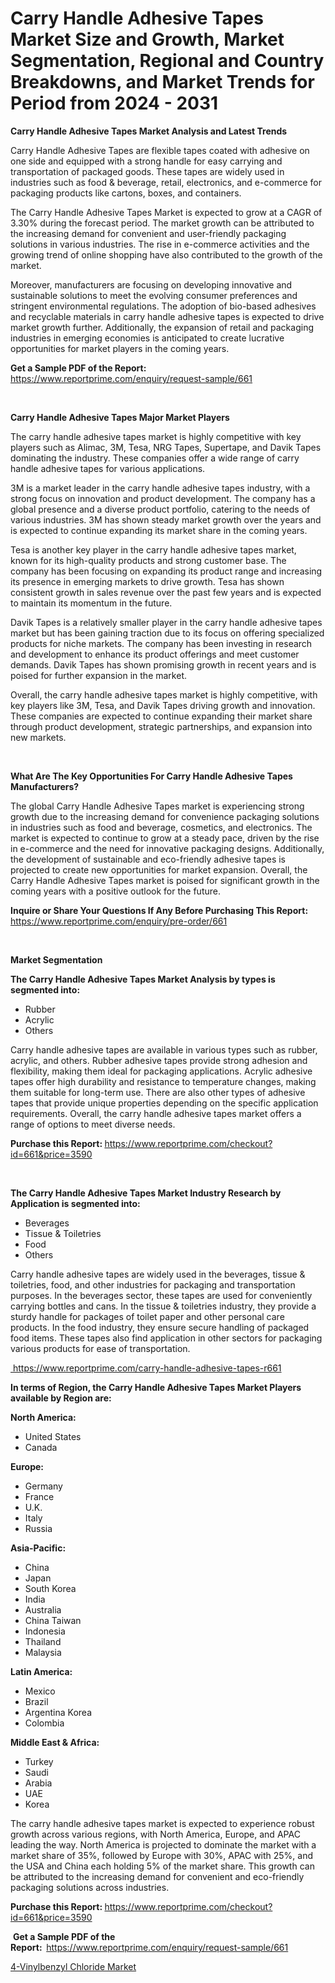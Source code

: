 <p><h1>Carry Handle Adhesive Tapes Market Size and Growth, Market Segmentation, Regional and Country Breakdowns, and Market Trends for Period from 2024 -  2031</h1></p><p><strong>Carry Handle Adhesive Tapes Market Analysis and Latest Trends</strong></p>
<p><p>Carry Handle Adhesive Tapes are flexible tapes coated with adhesive on one side and equipped with a strong handle for easy carrying and transportation of packaged goods. These tapes are widely used in industries such as food & beverage, retail, electronics, and e-commerce for packaging products like cartons, boxes, and containers.</p><p>The Carry Handle Adhesive Tapes Market is expected to grow at a CAGR of 3.30% during the forecast period. The market growth can be attributed to the increasing demand for convenient and user-friendly packaging solutions in various industries. The rise in e-commerce activities and the growing trend of online shopping have also contributed to the growth of the market.</p><p>Moreover, manufacturers are focusing on developing innovative and sustainable solutions to meet the evolving consumer preferences and stringent environmental regulations. The adoption of bio-based adhesives and recyclable materials in carry handle adhesive tapes is expected to drive market growth further. Additionally, the expansion of retail and packaging industries in emerging economies is anticipated to create lucrative opportunities for market players in the coming years.</p></p>
<p><strong>Get a Sample PDF of the Report:&nbsp;</strong> <a href="https://www.reportprime.com/enquiry/request-sample/661">https://www.reportprime.com/enquiry/request-sample/661</a></p>
<p>&nbsp;</p>
<p><strong>Carry Handle Adhesive Tapes Major Market Players</strong></p>
<p><p>The carry handle adhesive tapes market is highly competitive with key players such as Alimac, 3M, Tesa, NRG Tapes, Supertape, and Davik Tapes dominating the industry. These companies offer a wide range of carry handle adhesive tapes for various applications.</p><p>3M is a market leader in the carry handle adhesive tapes industry, with a strong focus on innovation and product development. The company has a global presence and a diverse product portfolio, catering to the needs of various industries. 3M has shown steady market growth over the years and is expected to continue expanding its market share in the coming years.</p><p>Tesa is another key player in the carry handle adhesive tapes market, known for its high-quality products and strong customer base. The company has been focusing on expanding its product range and increasing its presence in emerging markets to drive growth. Tesa has shown consistent growth in sales revenue over the past few years and is expected to maintain its momentum in the future.</p><p>Davik Tapes is a relatively smaller player in the carry handle adhesive tapes market but has been gaining traction due to its focus on offering specialized products for niche markets. The company has been investing in research and development to enhance its product offerings and meet customer demands. Davik Tapes has shown promising growth in recent years and is poised for further expansion in the market.</p><p>Overall, the carry handle adhesive tapes market is highly competitive, with key players like 3M, Tesa, and Davik Tapes driving growth and innovation. These companies are expected to continue expanding their market share through product development, strategic partnerships, and expansion into new markets.</p></p>
<p>&nbsp;</p>
<p><strong>What Are The Key Opportunities For Carry Handle Adhesive Tapes Manufacturers?</strong></p>
<p><p>The global Carry Handle Adhesive Tapes market is experiencing strong growth due to the increasing demand for convenience packaging solutions in industries such as food and beverage, cosmetics, and electronics. The market is expected to continue to grow at a steady pace, driven by the rise in e-commerce and the need for innovative packaging designs. Additionally, the development of sustainable and eco-friendly adhesive tapes is projected to create new opportunities for market expansion. Overall, the Carry Handle Adhesive Tapes market is poised for significant growth in the coming years with a positive outlook for the future.</p></p>
<p><strong>Inquire or Share Your Questions If Any Before Purchasing This Report:</strong> <a href="https://www.reportprime.com/enquiry/pre-order/661">https://www.reportprime.com/enquiry/pre-order/661</a></p>
<p>&nbsp;</p>
<p><strong>Market Segmentation</strong></p>
<p><strong>The Carry Handle Adhesive Tapes Market Analysis by types is segmented into:</strong></p>
<p><ul><li>Rubber</li><li>Acrylic</li><li>Others</li></ul></p>
<p><p>Carry handle adhesive tapes are available in various types such as rubber, acrylic, and others. Rubber adhesive tapes provide strong adhesion and flexibility, making them ideal for packaging applications. Acrylic adhesive tapes offer high durability and resistance to temperature changes, making them suitable for long-term use. There are also other types of adhesive tapes that provide unique properties depending on the specific application requirements. Overall, the carry handle adhesive tapes market offers a range of options to meet diverse needs.</p></p>
<p><strong>Purchase this Report:&nbsp;</strong><a href="https://www.reportprime.com/checkout?id=661&price=3590">https://www.reportprime.com/checkout?id=661&price=3590</a></p>
<p>&nbsp;</p>
<p><strong>The Carry Handle Adhesive Tapes Market Industry Research by Application is segmented into:</strong></p>
<p><ul><li>Beverages</li><li>Tissue & Toiletries</li><li>Food</li><li>Others</li></ul></p>
<p><p>Carry handle adhesive tapes are widely used in the beverages, tissue & toiletries, food, and other industries for packaging and transportation purposes. In the beverages sector, these tapes are used for conveniently carrying bottles and cans. In the tissue & toiletries industry, they provide a sturdy handle for packages of toilet paper and other personal care products. In the food industry, they ensure secure handling of packaged food items. These tapes also find application in other sectors for packaging various products for ease of transportation.</p></p>
<p><a href="https://www.reportprime.com/carry-handle-adhesive-tapes-r661">&nbsp;https://www.reportprime.com/carry-handle-adhesive-tapes-r661</a></p>
<p><strong>In terms of Region, the Carry Handle Adhesive Tapes Market Players available by Region are:</strong></p>
<p>
    <p> <strong> North America: </strong>
        <ul>
            <li>United States</li>
            <li>Canada</li>
        </ul>
        </p> 
    <p> <strong> Europe: </strong>
        <ul>
            <li>Germany</li>
            <li>France</li>
            <li>U.K.</li>
            <li>Italy</li>
            <li>Russia</li>
        </ul>
        </p> 
    <p> <strong> Asia-Pacific: </strong>
        <ul>
            <li>China</li>
            <li>Japan</li>
            <li>South Korea</li>
            <li>India</li>
            <li>Australia</li>
            <li>China Taiwan</li>
            <li>Indonesia</li>
            <li>Thailand</li>
            <li>Malaysia</li>
        </ul>
        </p> 
    <p> <strong> Latin America: </strong>
        <ul>
            <li>Mexico</li>
            <li>Brazil</li>
            <li>Argentina Korea</li>
            <li>Colombia</li>
        </ul>
        </p> 
    <p> <strong> Middle East & Africa: </strong>
        <ul>
            <li>Turkey</li>
            <li>Saudi</li>
            <li>Arabia</li>
            <li>UAE</li>
            <li>Korea</li>
        </ul>
    </p>
    </p>
<p><p>The carry handle adhesive tapes market is expected to experience robust growth across various regions, with North America, Europe, and APAC leading the way. North America is projected to dominate the market with a market share of 35%, followed by Europe with 30%, APAC with 25%, and the USA and China each holding 5% of the market share. This growth can be attributed to the increasing demand for convenient and eco-friendly packaging solutions across industries.</p></p>
<p><strong>Purchase this Report: </strong><a href="https://www.reportprime.com/checkout?id=661&price=3590">https://www.reportprime.com/checkout?id=661&price=3590</a></p>
<p>&nbsp;<strong>Get a Sample PDF of the Report:&nbsp;&nbsp;</strong><a href="https://www.reportprime.com/enquiry/request-sample/661">https://www.reportprime.com/enquiry/request-sample/661</a></p>
<p><strong></strong></p>
<p><p><a href="https://github.com/KeeganBarrows2023/Market-Research-Report-List-1/blob/main/4-vinylbenzyl-chloride-market.md">4-Vinylbenzyl Chloride Market</a></p></p>